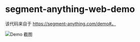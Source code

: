 # segment-anything-web-demo

该代码来自于 https://segment-anything.com/demo#。

![Demo 截图](https://assets.ng-tech.icu/item/20230407211957.png)
